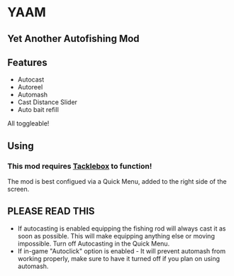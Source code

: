 # YAAM
## Yet Another Autofishing Mod

## Features
- Autocast
- Autoreel
- Automash
- Cast Distance Slider
- Auto bait refill

All toggleable!

## Using
### This mod requires [Tacklebox](https://thunderstore.io/c/webfishing/p/PuppyGirl/TackleBox/) to function!
The mod is best configued via a Quick Menu, added to the right side of the screen.

## PLEASE READ THIS
- If autocasting is enabled equipping the fishing rod will always cast it as soon as possible. This will make equipping anything else or moving impossible. Turn off Autocasting in the Quick Menu.
- If in-game "Autoclick" option is enabled - It will prevent automash from working properly, make sure to have it turned off if you plan on using automash.

